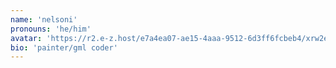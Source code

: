 ```yaml
---
name: 'nelsoni'
pronouns: 'he/him'
avatar: 'https://r2.e-z.host/e7a4ea07-ae15-4aaa-9512-6d3ff6fcbeb4/xrw2ehut0lx5w9m.png'
bio: 'painter/gml coder'
---
```

